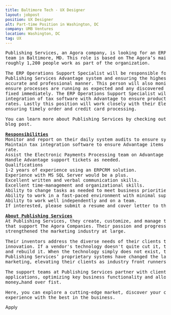 ```yaml
---
title: Baltimore Tech - UX Designer
layout: jobpost
position: UX Designer
alt: Part-time Position in Washington, DC
company: UMB Ventures
location: Washington, DC
tag: UX
---
```


<pre>
Publishing Services, an Agora company, is looking for an ERP Operations Specialist to join its
team in Baltimore, MD. This role is based on The Agora’s main campus – where every day,
roughly 1,200 people work as part of the organization.

The ERP Operations Support Specialist will be responsible for the day to day support of the
Publishing Services Advantage system and ensuring the highest quality service in a timely,
accurate and professional manner. This person will also monitor the daily system audits to
ensure processes are running as expected and any discovered problems are reported and
fixed immediately. The ERP Operations Support Specialist will also be responsible for the
integration of tax software with Advantage to ensure products are taxed at the appropriate
rates. Lastly this position will work closely with their Electronic Payment Processing team to
ensuring timely order and credit card processing.

You can learn more about Publishing Services by checking out their “Workplace Highlight”
blog post.

<strong><u>Responsibilities</u></strong>
Monitor and report on their daily system audits to ensure system integrity.
Maintain tax integration software to ensure Advantage items are being taxed at the correct
rate.
Assist the Electronic Payments Processing team on Advantage related projects and issues.
Handle Advantage support tickets as needed.
Qualifications
1-2 years of experience using an ERPCRM solution.
Experience with MS SQL Server would be a plus.
Excellent written and verbal communication skills.
Excellent time-management and organizational skills.
Ability to change tasks as needed to meet business priorities.
Ability to work in a fast-paced environment with minimal supervision and major responsibility.
Ability to work well independently and on a team.
If interested, please submit a resume and cover letter to the link provided.

<strong><u>About Publishing Services</u></strong>
At Publishing Services, they create, customize, and manage the enterprise applications suite
that support The Agora Companies. Their passion and progressive ingenuity has shaped and
strengthened the marketing industry at large.

Their inventors address the diverse needs of their clients through customization and
innovation. If a vendor's technology doesn't quite cut it, they’ll buy it, break it down for parts,
and rebuild it. When the technology simply does not exist, they build it from scratch.
Publishing Services’ proprietary systems have changed the landscape of media and digital
marketing, elevating their clients as industry front runners.

The support teams at Publishing Services partner with clients to implement and manage their
applications, optimizing key business functionality and allowing them to focus on making
money…hand over fist.

Here, you can explore a cutting-edge market, discover your career, and accumulate extensive
experience with the best in the business.
</pre>
<div class="apply btn btn-olive rounded-pill mt-4">Apply</div>

